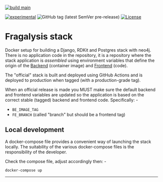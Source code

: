 [![build main](https://github.com/alanbchristie/fragalysis-stack/actions/workflows/build-main.yaml/badge.svg)](https://github.com/alanbchristie/fragalysis-stack/actions/workflows/build-main.yaml)

[![experimental](http://badges.github.io/stability-badges/dist/experimental.svg)](http://github.com/xchem/fragalysis-stack)
![GitHub tag (latest SemVer pre-release)](https://img.shields.io/github/v/tag/xchem/fragalysis-stack)
[![License](http://img.shields.io/badge/license-Apache%202.0-blue.svg?style=flat)](https://github.com/xchem/fragalysis-stack/blob/master/LICENSE.txt)

# Fragalysis stack

Docker setup for building a Django, RDKit and Postgres stack with neo4j.
There is no application code in the repository, it is a repository where the
stack application is _assembled_ using environment variables that define the
origin of the [Backend] (container image) and [Frontend] (code).

The "official" stack is built and deployed using GitHub Actions and is deployed
to production when tagged (with a production-grade tag).

When an official release is made you MUST make sure the default
backend and frontend variables are updated so the application is based on
the correct stable (tagged) backend and frontend code. Specifically: -

- `BE_IMAGE_TAG`
- `FE_BRANCH` (called "branch" but should be a frontend tag)

## Local development

A docker-compose file provides a convenient way of launching the stack locally.
The suitability of the various docker-compose files is the responsibility of
the developer.

Check the compose file, adjust accordingly then: -

    docker-compose up

---

[backend]: https://github.com/xchem/fragalysis-stack
[frontend]: https://github.com/xchem/fragalysis-frontend
